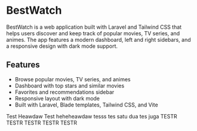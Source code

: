 # BestWatch

BestWatch is a web application built with Laravel and Tailwind CSS that helps users discover and keep track of popular movies, TV series, and animes. The app features a modern dashboard, left and right sidebars, and a responsive design with dark mode support.

## Features

- Browse popular movies, TV series, and animes
- Dashboard with top stars and similar movies
- Favorites and recommendations sidebar
- Responsive layout with dark mode
- Built with Laravel, Blade templates, Tailwind CSS, and Vite

Test Heawdaw
Test heheheawdaw
tesss
tes satu dua
tes juga
TESTR
TESTR
TESTR
TESTR
TESTR